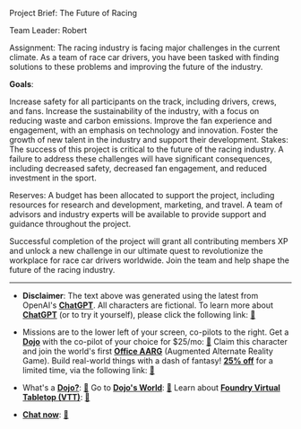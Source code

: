 Project Brief: The Future of Racing

Team Leader: Robert

Assignment: The racing industry is facing major challenges in the current climate. As a team of race car drivers, you have been tasked with finding solutions to these problems and improving the future of the industry.

**Goals**:

Increase safety for all participants on the track, including drivers, crews, and fans.
Increase the sustainability of the industry, with a focus on reducing waste and carbon emissions.
Improve the fan experience and engagement, with an emphasis on technology and innovation.
Foster the growth of new talent in the industry and support their development.
Stakes: The success of this project is critical to the future of the racing industry. A failure to address these challenges will have significant consequences, including decreased safety, decreased fan engagement, and reduced investment in the sport.

Reserves: A budget has been allocated to support the project, including resources for research and development, marketing, and travel. A team of advisors and industry experts will be available to provide support and guidance throughout the project.

Successful completion of the project will grant all contributing members XP and unlock a new challenge in our ultimate quest to revolutionize the workplace for race car drivers worldwide. Join the team and help shape the future of the racing industry.
 

---
* **Disclaimer**: The text above was generated using the latest from OpenAI's [**ChatGPT**](https://openai.com/blog/chatgpt/).  All characters are fictional.  To learn more about [**ChatGPT**](https://openai.com/blog/chatgpt/) (or to try it yourself), please click the following link: [:closed_book:](https://openai.com/blog/chatgpt/)

* Missions are to the lower left of your screen, co-pilots to the right. Get a [**Dojo**](https://workmates.live/marketplace) with the co-pilot of your choice for $25/mo: [:green_book:](https://workmates.live/marketplace) Claim this character and join the world's first [**Office AARG**](https://dojos.world) (Augmented Alternate Reality Game). Build real-world things with a dash of fantasy! [**25% off**](https://blog.workmates.live/deal-on-a-dojo) for a limited time, via the following link: [:green_book:](https://blog.workmates.live/deal-on-a-dojo) 

* What's a [**Dojo?**](https://workdojos.com): [:blue_book:](https://workdojos.com)  Go to [**Dojo's World**](https://dojos.world): [:blue_book:](https://dojos.world)  Learn about [**Foundry Virtual Tabletop (VTT)**](https://foundryvtt.com): [:closed_book:](https://foundryvtt.com/)

* [**Chat now**](https://chat.workmates.live/channel/support): [:ledger:](https://chat.workmates.live/channel/support)